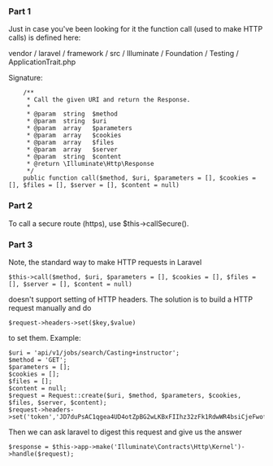 ### Part 1
Just in case you've been looking for it the function call (used to make HTTP calls) is defined here:
 
vendor / laravel / framework / src / Illuminate / Foundation / Testing / ApplicationTrait.php

Signature:

```
	/**
	 * Call the given URI and return the Response.
	 *
	 * @param  string  $method
	 * @param  string  $uri
	 * @param  array   $parameters
	 * @param  array   $cookies
	 * @param  array   $files
	 * @param  array   $server
	 * @param  string  $content
	 * @return \Illuminate\Http\Response
	 */
	public function call($method, $uri, $parameters = [], $cookies = [], $files = [], $server = [], $content = null)
```

### Part 2

To call a secure route (https), use $this->callSecure().


### Part 3

Note, the standard way to make HTTP requests in Laravel

```
$this->call($method, $uri, $parameters = [], $cookies = [], $files = [], $server = [], $content = null)
```

doesn't support setting of HTTP headers. The solution is to build a HTTP request manually and do

```				
$request->headers->set($key,$value)
```

to set them. Example:

```
$uri = 'api/v1/jobs/search/Casting+instructor';
$method = 'GET';
$parameters = [];
$cookies = [];
$files = [];
$content = null;
$request = Request::create($uri, $method, $parameters, $cookies, $files, $server, $content);
$request->headers->set('token','JD7duPsAC1qgea4UD4otZpBG2wLKBxFIIhz32zFk1RdwWR4bsiCjeFwofWSz');
```

Then we can ask laravel to digest this request and give us the answer

```
$response = $this->app->make('Illuminate\Contracts\Http\Kernel')->handle($request);
```